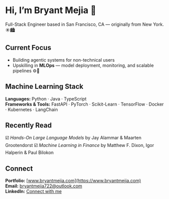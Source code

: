 # Hi, I’m Bryant Mejia 👋  
Full-Stack Engineer based in San Francisco, CA — originally from New York. ☀️🏙️

## Current Focus  
- Building agentic systems for non-technical users  
- Upskilling in **MLOps** — model deployment, monitoring, and scalable pipelines ⚙️🤖  

## Machine Learning Stack  
**Languages:** Python · Java · TypeScript  
**Frameworks & Tools:** FastAPI · PyTorch · Scikit-Learn · TensorFlow · Docker · Kubernetes · LangChain

## Recently Read  
☑️ *Hands-On Large Language Models* by Jay Alammar & Maarten Grootendorst
☑️ *Machine Learning in Finance* by Matthew F. Dixon, Igor Halperin & Paul Bilokon

## Connect  
**Portfolio:** [www.bryantmejia.com](https://www.bryantmejia.com)  
**Email:** bryantmejia722@outlook.com  
**LinkedIn:** [Connect with me](https://www.linkedin.com/in/bryant-mejia-085669331)
